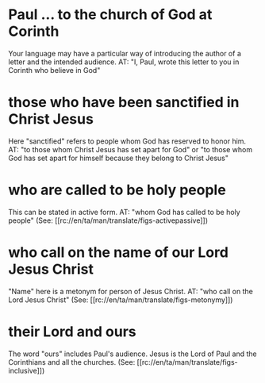 # Paul ... to the church of God at Corinth

Your language may have a particular way of introducing the author of a letter and the intended audience. AT: "I, Paul, wrote this letter to you in Corinth who believe in God"

# those who have been sanctified in Christ Jesus

Here "sanctified" refers to people whom God has reserved to honor him. AT: "to those whom Christ Jesus has set apart for God" or "to those whom God has set apart for himself because they belong to Christ Jesus"

# who are called to be holy people

This can be stated in active form. AT: "whom God has called to be holy people" (See: [[rc://en/ta/man/translate/figs-activepassive]])

# who call on the name of our Lord Jesus Christ

"Name" here is a metonym for person of Jesus Christ. AT: "who call on the Lord Jesus Christ" (See: [[rc://en/ta/man/translate/figs-metonymy]])

# their Lord and ours

The word "ours" includes Paul's audience. Jesus is the Lord of Paul and the Corinthians and all the churches. (See: [[rc://en/ta/man/translate/figs-inclusive]])

